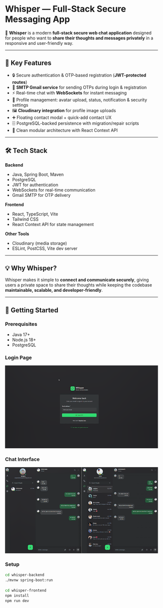 # Whisper — Full-Stack Secure Messaging App  

🚀 **Whisper** is a modern **full-stack secure web chat application** designed for people who want to **share their thoughts and messages privately** in a responsive and user-friendly way.  

---

## 🔑 Key Features  
- 🔒 Secure authentication & OTP-based registration (**JWT-protected routes**)  
- 📧 **SMTP Gmail service** for sending OTPs during login & registration  
- ⚡ Real-time chat with **WebSockets** for instant messaging  
- 👤 Profile management: avatar upload, status, notification & security settings  
- 🖼 **Cloudinary integration** for profile image uploads  
- ➕ Floating contact modal + quick-add contact UX  
- 🗄 PostgreSQL-backed persistence with migration/repair scripts  
- 🧩 Clean modular architecture with React Context API  

---

## 🛠 Tech Stack  

**Backend**  
- Java, Spring Boot, Maven  
- PostgreSQL  
- JWT for authentication  
- WebSockets for real-time communication  
- Gmail SMTP for OTP delivery  

**Frontend**  
- React, TypeScript, Vite  
- Tailwind CSS  
- React Context API for state management  

**Other Tools**  
- Cloudinary (media storage)  
- ESLint, PostCSS, Vite dev server  

---

## 💡 Why Whisper?  
Whisper makes it simple to **connect and communicate securely**, giving users a private space to share their thoughts while keeping the codebase **maintainable, scalable, and developer-friendly**.  

---
## 🚀 Getting Started  

### Prerequisites  
- Java 17+  
- Node.js 18+  
- PostgreSQL  

### Login Page  
![Chat Screenshot](./fontend/project/src/Login.png)  

### Chat Interface  
![Login Screenshot](./fontend/project/src/chatScreen.png)  

###  Setup  
```bash
cd whisper-backend
./mvnw spring-boot:run

cd whisper-frontend
npm install
npm run dev
